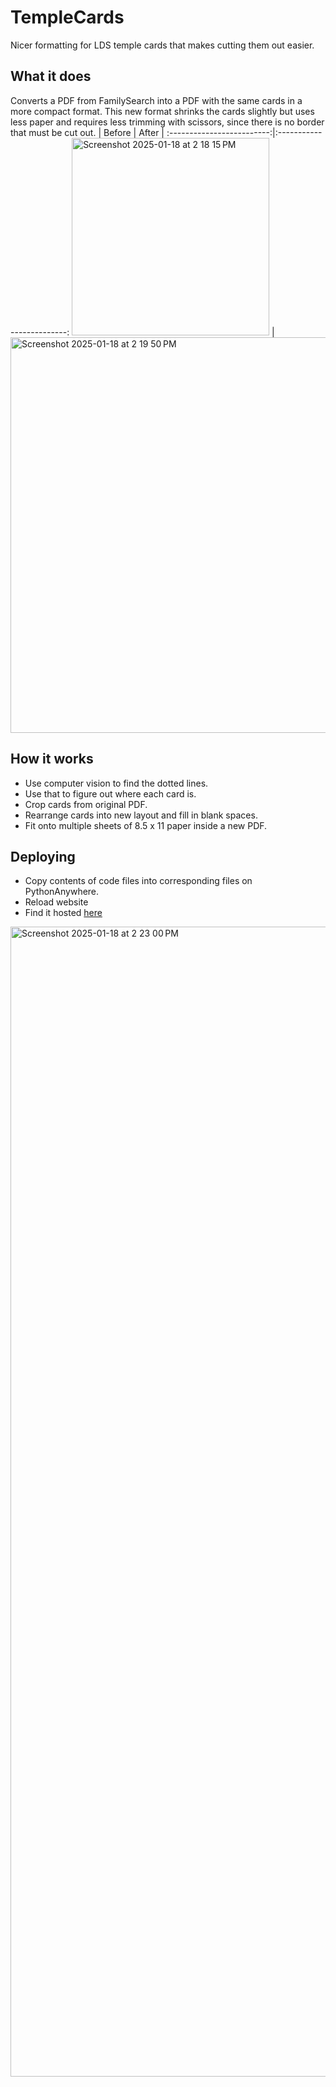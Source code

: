 # TempleCards
Nicer formatting for LDS temple cards that makes cutting them out easier.

## What it does
Converts a PDF from FamilySearch into a PDF with the same cards in a more compact format. This new format shrinks the cards slightly but uses less paper and requires less trimming with scissors, since there is no border that must be cut out.
| Before             |  After |
:-------------------------:|:-------------------------:
<img width="316" alt="Screenshot 2025-01-18 at 2 18 15 PM" src="https://github.com/user-attachments/assets/b8095370-2afb-4bfd-b5dd-ba2b9338b741" /> | <img width="633" alt="Screenshot 2025-01-18 at 2 19 50 PM" src="https://github.com/user-attachments/assets/2f316adf-7a45-4083-8eec-b10645e69363" />


## How it works
* Use computer vision to find the dotted lines.
* Use that to figure out where each card is.
* Crop cards from original PDF.
* Rearrange cards into new layout and fill in blank spaces.
* Fit onto multiple sheets of 8.5 x 11 paper inside a new PDF.

## Deploying
* Copy contents of code files into corresponding files on PythonAnywhere.
* Reload website
* Find it hosted [here](https://ephraimkunz.pythonanywhere.com)

<img width="1840" alt="Screenshot 2025-01-18 at 2 23 00 PM" src="https://github.com/user-attachments/assets/6ac04a96-66d4-43bb-a94a-a060da6c7af9" />

